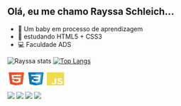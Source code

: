 ## Olá, eu me chamo Rayssa Schleich...

- 👶 Um baby em processo de aprendizagem
- 🌱 estudando HTML5 + CSS3
- 💻 Faculdade ADS 

![Rayssa stats](https://github-readme-stats.vercel.app/api?username=RayssaSchleich&show_icons=true&theme=dracula)
  [![Top Langs](https://github-readme-stats.vercel.app/api/top-langs/?username=RayssaSchleich&show_icons=true&theme=dracula&layout=compact&langs)](https://github.com/anuraghazra/github-readme-stats)  
  <br>
  <img align="center" alt="Rafa-HTML" height="30" width="40" src="https://raw.githubusercontent.com/devicons/devicon/master/icons/html5/html5-original.svg">
  <img align="center" alt="Rafa-CSS" height="30" width="40" src="https://raw.githubusercontent.com/devicons/devicon/master/icons/css3/css3-original.svg">
  <img align="center" alt="Rafa-Js" height="30" width="40" src="https://raw.githubusercontent.com/devicons/devicon/master/icons/javascript/javascript-plain.svg">
 
<div> 
  
  <a href= "https://www.instagram.com/rayssa_figueiredoo" target="_blank"><img src="https://img.shields.io/badge/-Instagram-%23E4405F?style=for-the-badge&logo=instagram&logoColor=white" target="_blank"></a>
 	<a href="https://www.twitch.tv/schleichray" target="_blank"><img src="https://img.shields.io/badge/Twitch-9146FF?style=for-the-badge&logo=twitch&logoColor=white" target="_blank"></a>
 <a href="" target="_blank"><img src="https://img.shields.io/badge/Discord-7289DA?style=for-the-badge&logo=discord&logoColor=white" target="_blank"></a> 
  <a href = "mailto:rayssaschleich@gmail.com"><img src="https://img.shields.io/badge/-Gmail-%23333?style=for-the-badge&logo=gmail&logoColor=white" target="_blank"></a>
  
